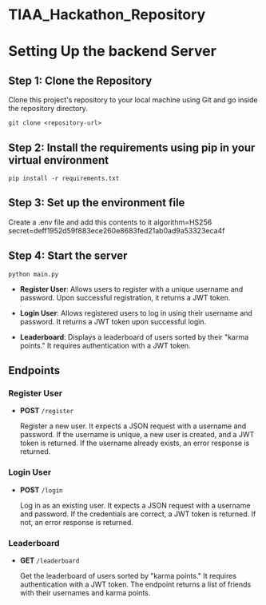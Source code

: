 # TIAA_Hackathon_Repository

# Setting Up the backend Server

## Step 1: Clone the Repository

Clone this project's repository to your local machine using Git and go inside the repository directory.

```shell
git clone <repository-url>
```

## Step 2: Install the requirements using pip in your virtual environment
```shell
pip install -r requirements.txt
```
## Step 3: Set up the environment file
Create a .env file and add this contents to it
algorithm=HS256
secret=deff1952d59f883ece260e8683fed21ab0ad9a53323eca4f

## Step 4: Start the server
```shell
python main.py
```

- **Register User**: Allows users to register with a unique username and password. Upon successful registration, it returns a JWT token.

- **Login User**: Allows registered users to log in using their username and password. It returns a JWT token upon successful login.

- **Leaderboard**: Displays a leaderboard of users sorted by their "karma points." It requires authentication with a JWT token.

## Endpoints

### Register User

- **POST** `/register`

  Register a new user. It expects a JSON request with a username and password. If the username is unique, a new user is created, and a JWT token is returned. If the username already exists, an error response is returned.

### Login User

- **POST** `/login`

  Log in as an existing user. It expects a JSON request with a username and password. If the credentials are correct, a JWT token is returned. If not, an error response is returned.

### Leaderboard

- **GET** `/leaderboard`

  Get the leaderboard of users sorted by "karma points." It requires authentication with a JWT token. The endpoint returns a list of friends with their usernames and karma points.

